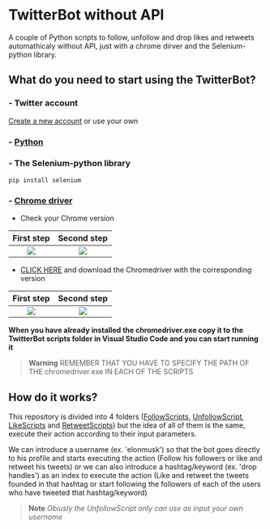 # TwitterBot without API
A couple of Python scripts to follow, unfollow and drop likes and retweets automathicaly without API, just with a chrome dirver and the Selenium-python library.
## What do you need to start using the TwitterBot?
### - Twitter account
[Create a new account](https://twitter.com/i/flow/signup) or use your own
### - [Python](https://www.python.org/)
### - The Selenium-python library
```
pip install selenium
```
### - [Chrome driver](https://chromedriver.chromium.org/downloads)
- Check your Chrome version

First step             |  Second step
:-------------------------:|:-------------------------:
![](https://user-images.githubusercontent.com/110389988/199535024-4404c8a1-d73a-48ba-9d77-8e65fa04453e.jpg)  |  ![](https://user-images.githubusercontent.com/110389988/199537114-e23bf8ac-9a95-4a78-aff4-cdf843b5ccce.jpg)
- [CLICK HERE](https://chromedriver.chromium.org/downloads) and download the Chromedriver with the corresponding version

First step             |  Second step
:-------------------------:|:-------------------------:
![](https://user-images.githubusercontent.com/110389988/199540825-4c5c5cae-b8c9-4d15-9251-40f5818bc3b8.jpg)  |  ![](https://user-images.githubusercontent.com/110389988/199542285-37d11d45-f4b5-4af4-8d56-58c74f340513.png)

**When you have already installed the chromedriver.exe copy it to the TwitterBot scripts folder in Visual Studio Code and you can start running it**

> **Warning**
> REMEMBER THAT YOU HAVE TO SPECIFY THE PATH OF THE chromedriver.exe IN EACH OF THE SCRIPTS

## How do it works?

This repository is divided into 4 folders ([FollowScripts](https://github.com/AlejandroMS1912/TwitterBot-without-API/tree/main/FollowScripts), [UnfollowScript](https://github.com/AlejandroMS1912/TwitterBot-without-API/tree/main/UnfollowScript), [LikeScripts](https://github.com/AlejandroMS1912/TwitterBot-without-API/tree/main/LikeScripts) and [RetweetScripts](https://github.com/AlejandroMS1912/TwitterBot-without-API/tree/main/RetweetScripts)) but the idea of all of them is the same, execute their action according to their input parameters.


We can introduce a username (ex. 'elonmusk') so that the bot goes directly to his profile and starts executing the action (Follow his followers or like and retweet his tweets) or we can also introduce a hashtag/keyword (ex. 'drop handles') as an index to execute the action (Like and retweet the tweets founded in that hashtag or start following the followers of each of the users who have tweeted that hashtag/keyword)

> **Note**
> *Obiusly the UnfollowScript only can use as input your own username*

